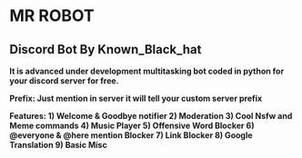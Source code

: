 <h1> MR ROBOT </h1><b>
<h2> Discord Bot By Known_Black_hat  </h2><b>
<div>
<p>It is advanced under development multitasking bot coded in python for your discord server for free.</p>
<p>Prefix: Just mention in server it will tell your custom server prefix</p>
<p>
Features:
1) Welcome & Goodbye notifier
2) Moderation
3) Cool Nsfw and Meme commands 
4) Music Player
5) Offensive Word Blocker
6) @everyone & @here mention Blocker
7) Link Blocker
8) Google Translation
9) Basic Misc 
</p>
</div>

